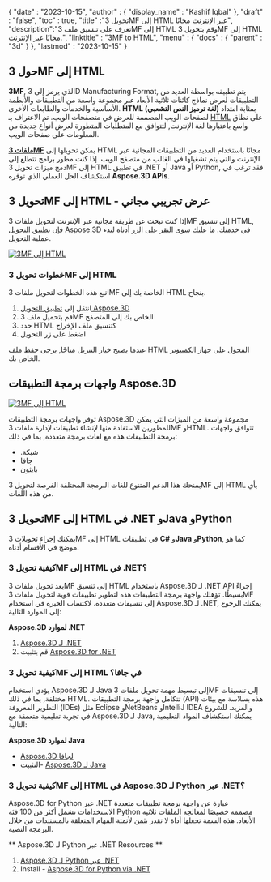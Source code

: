 {
  "date" : "2023-10-15",
  "author" : {
    "display_name" : "Kashif Iqbal"
},
  "draft" : "false",
  "toc" : true,
  "title" :"تحويل 3MF إلى HTML عبر الإنترنت مجانًا",
  "description":"تعرف على تنسيق ملف 3MF إلى HTML وقم بتحويل 3MF إلى HTML مجانًا عبر الإنترنت.",
  "linktitle" : "3MF to HTML",
  "menu" : {
    "docs" : {
      "parent" : "3d"
}
},
  "lastmod" : "2023-10-15"
}

## حول 3MF إلى HTML

**3MF**, الذي يرمز إلى 3D Manufacturing Format, يتم تطبيقه بواسطة العديد من التطبيقات لعرض نماذج كائنات ثلاثية الأبعاد عبر مجموعة واسعة من التطبيقات والأنظمة الأساسية والخدمات والطابعات الأخرى. **HTML (لغة ترميز النص التشعبي)** بمثابة امتداد لصفحات الويب المصممة للعرض في متصفحات الويب. تم الاعتراف بـ [HTML](/ar/web/html/) على نطاق واسع باعتبارها لغة الإنترنت, لتتوافق مع المتطلبات المتطورة لعرض أنواع جديدة من المعلومات على صفحات الويب.

**[ملفات 3MF](/ar/3d/3mf/)** يمكن تحويلها إلى HTML مجانًا باستخدام العديد من التطبيقات المجانية عبر الإنترنت والتي يتم تشغيلها في الغالب من متصفح الويب. إذا كنت مطور برامج تتطلع إلى دمج ميزات تحويل 3MF إلى HTML في تطبيق .NET أو Java أو Python, فقد ترغب في استكشاف الحل العملي الذي توفره **Aspose.3D APIs**.

## تحويل 3MF إلى HTML - عرض تجريبي مجاني

إذا كنت تبحث عن طريقة مجانية عبر الإنترنت لتحويل ملفات 3MF إلى تنسيق HTML, فإن تطبيق التحويل Aspose.3D في خدمتك. ما عليك سوى النقر على الزر أدناه لبدء عملية التحويل.

[![3MF إلى HTML](../3mf-to-html.png)](https://products.aspose.app/3d/conversion/3mf-to-html)

### خطوات تحويل 3MF إلى HTML

اتبع هذه الخطوات لتحويل ملفات 3MF الخاصة بك إلى HTML بنجاح.

1. انتقل إلى [تطبيق التحويل Aspose.3D](https://products.aspose.app/3d/conversion/3MF-to-html)
1. قم بتحميل ملف 3MF الخاص بك إلى المتصفح
1. حدد HTML كتنسيق ملف الإخراج
1. اضغط على زر التحويل

عندما يصبح خيار التنزيل متاحًا, يرجى حفظ ملف HTML المحول على جهاز الكمبيوتر الخاص بك.

## واجهات برمجة التطبيقات Aspose.3D

[![3MF إلى HTML](../try-aspose-3d.png)](https://products.aspose.com/3d/)

توفر واجهات برمجة التطبيقات Aspose.3D مجموعة واسعة من الميزات التي يمكن للمطورين الاستفادة منها لإنشاء تطبيقات لإدارة ملفات 3MF وHTML. تتوافق واجهات برمجة التطبيقات هذه مع لغات برمجة متعددة, بما في ذلك:

* .شبكة
* جافا
* بايثون

يمنحك هذا الدعم المتنوع للغات البرمجة المختلفة الفرصة لتحويل 3MF إلى HTML بأي من هذه اللغات.

## تحويل 3MF إلى HTML في .NET وJava وPython

يمكنك إجراء تحويلات 3MF إلى HTML في تطبيقات **C#** و**Java** و**Python**, كما هو موضح في الأقسام أدناه.

### كيفية تحويل 3MF إلى HTML في .NET؟

يعد تحويل ملفات 3MF إلى تنسيق HTML باستخدام Aspose.3D لـ .NET API إجراءً بسيطًا. تؤهلك واجهة برمجة التطبيقات هذه لتطوير تطبيقات قوية لتحويل ملفات 3MF إلى تنسيقات متعددة. لاكتساب الخبرة في استخدام Aspose.3D لـ .NET, يمكنك الرجوع إلى الموارد التالية:

**Aspose.3D لموارد .NET**

1. [Aspose.3D لـ .NET](https://products.aspose.com/3d/net/)
1. قم بتثبيت [Aspose.3D for .NET](https://docs.aspose.com/3d/net/installation/)

### كيفية تحويل 3MF إلى HTML في جافا؟

يؤدي استخدام Aspose.3D لـ Java إلى تبسيط مهمة تحويل ملفات 3MF إلى تنسيقات مختلفة, بما في ذلك HTML. تتكامل واجهة برمجة التطبيقات (API) هذه بسلاسة مع بيئات التطوير المعروفة (IDEs) مثل Eclipse وNetBeans وIntelliJ IDEA والمزيد. للشروع في تجربة تعليمية متعمقة مع Aspose.3D لـ Java, يمكنك استكشاف المواد التعليمية التالية:

**Aspose.3D لموارد Java**

* [Aspose.3D لجافا](https://products.aspose.com/3d/java/)
* التثبيت- [Aspose.3D لـ Java](https://docs.aspose.com/3d/java/installation/)

### كيفية تحويل 3MF إلى HTML في Aspose.3D لـ Python عبر .NET؟

Aspose.3D for Python عبر .NET عبارة عن واجهة برمجة تطبيقات متعددة الاستخدامات تشمل أكثر من 100 فئة Python مصممة خصيصًا لمعالجة الملفات ثلاثية الأبعاد. هذه السمة تجعلها أداة لا تقدر بثمن لأتمتة المهام المتعلقة بالمستندات من خلال البرمجة النصية.

** Aspose.3D لـ Python عبر .NET Resources **

1. [Aspose.3D لـ Python عبر .NET](https://products.aspose.com/3d/python-net/)
1. Install - [Aspose.3D for Python via .NET](https://releases.aspose.com/3d/python-net/)
